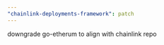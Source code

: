 ```yaml
---
"chainlink-deployments-framework": patch
---
```


downgrade go-etherum to align with chainlink repo
